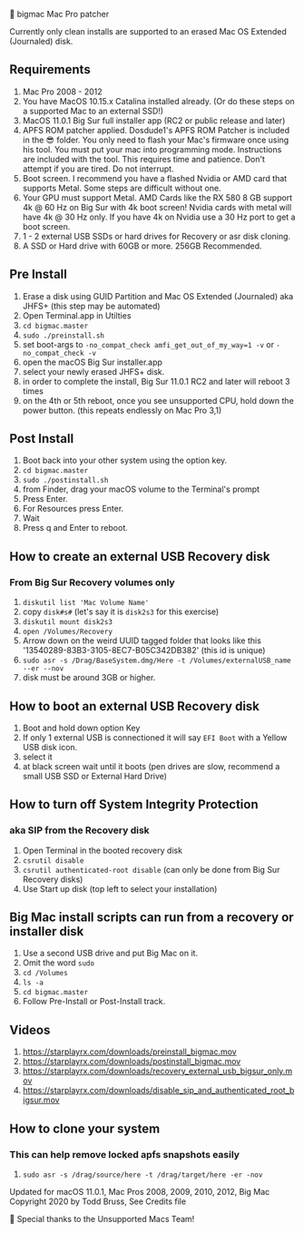 
🍔 bigmac Mac Pro patcher 

Currently only clean installs are supported to an erased Mac OS Extended (Journaled) disk.

## Requirements 
1. Mac Pro 2008 - 2012
2. You have MacOS 10.15.x Catalina installed already. (Or do these steps on a supported Mac to an external SSD!)
3. MacOS 11.0.1 Big Sur full installer app (RC2 or public release and later)
4. APFS ROM patcher applied. Dosdude1's APFS ROM Patcher is included in the 😎 folder. You only need to flash your Mac's firmware once using his tool. You must put your mac into programming mode. Instructions are included with the tool. This requires time and patience. Don't attempt if you are tired. Do not interrupt.
5. Boot screen. I recommend you have a flashed Nvidia or AMD card that supports Metal. Some steps are difficult without one.
6. Your GPU must support Metal. AMD Cards like the RX 580 8 GB support 4k @ 60 Hz on Big Sur with 4k boot screen! Nvidia cards with metal will have 4k @ 30 Hz only. If you have 4k on Nvidia use a 30 Hz port to get a boot screen.
7. 1 - 2 external USB SSDs or hard drives for Recovery or asr disk cloning.
8. A SSD or Hard drive with 60GB or more. 256GB Recommended.

## Pre Install
1. Erase a disk using GUID Partition and Mac OS Extended (Journaled) aka JHFS+ (this step may be automated)
2. Open Terminal.app in Utilties 
3. `cd bigmac.master`
4. `sudo ./preinstall.sh`
5.  set boot-args to `-no_compat_check amfi_get_out_of_my_way=1 -v` or  `-no_compat_check -v`
6. open the macOS Big Sur installer.app
7. select your newly erased JHFS+ disk.
8. in order to complete the install, Big Sur 11.0.1 RC2 and later will reboot 3 times
9. on the 4th or 5th reboot, once you see unsupported CPU, hold down the power button. (this repeats endlessly on Mac Pro 3,1)


## Post Install
1. Boot back into your other system using the option key.
2. `cd bigmac.master`
3. `sudo ./postinstall.sh`
4. from Finder, drag your macOS volume to the Terminal's prompt
5. Press Enter.
6. For Resources press Enter.
7. Wait
8. Press q and Enter to reboot.


## How to create an external USB Recovery disk
### From Big Sur Recovery volumes only
1. `diskutil list 'Mac Volume Name'`
2. copy `disk#s#` (let's say it is `disk2s3` for this exercise)
3. `diskutil mount disk2s3`
4. `open /Volumes/Recovery`
5. Arrow down on the weird UUID tagged folder that looks like this '13540289-83B3-3105-8EC7-B05C342DB382' (this id is unique)
6. `sudo asr -s /Drag/BaseSystem.dmg/Here -t /Volumes/externalUSB_name --er --nov`
7. disk must be around 3GB or higher.


## How to boot an external USB Recovery disk
1. Boot and hold down option Key
2. If only 1 external USB is connectioned it will say `EFI Boot` with a Yellow USB disk icon.
3. select it
4. at black screen wait until it boots (pen drives are slow, recommend a small USB SSD or External Hard Drive)


## How to turn off System Integrity Protection
### aka SIP from the Recovery disk
1. Open Terminal in the booted recovery disk
2. `csrutil disable`
3. `csrutil authenticated-root disable` (can only be done from Big Sur Recovery disks)
4. Use Start up disk (top left to select your installation)


## Big Mac install scripts can run from a recovery or installer disk
1. Use a second USB drive and put Big Mac on it.
2. Omit the word `sudo`
3. `cd /Volumes`
4. `ls -a`
5. `cd bigmac.master`
6. Follow Pre-Install or Post-Install track.


## Videos
1. https://starplayrx.com/downloads/preinstall_bigmac.mov
2. https://starplayrx.com/downloads/postinstall_bigmac.mov
3. https://starplayrx.com/downloads/recovery_external_usb_bigsur_only.mov
4. https://starplayrx.com/downloads/disable_sip_and_authenticated_root_bigsur.mov


## How to clone your system 
### This can help remove locked apfs snapshots easily
1. `sudo asr -s /drag/source/here -t /drag/target/here -er -nov`



Updated for macOS 11.0.1, Mac Pros 2008, 2009, 2010, 2012, Big Mac Copyright 2020 by Todd Bruss, See Credits file

🍟 Special thanks to the Unsupported Macs Team!
